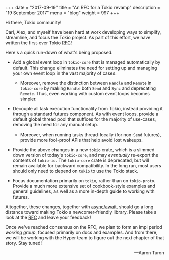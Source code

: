 +++
date = "2017-09-19"
title = "An RFC for a Tokio revamp"
description = "19 September 2017"
menu = "blog"
weight = 997
+++

Hi there, Tokio community!

Carl, Alex, and myself have been hard at work developing ways to simplify, streamline, and focus the Tokio project. As part of this effort, we have written the first-ever Tokio [RFC]!

Here's a quick run-down of what's being proposed.

* Add a global event loop in `tokio-core` that is managed automatically by default. This change eliminates the need for setting up and managing your own event loop in the vast majority of cases.

  * Moreover, remove the distinction between `Handle` and `Remote` in `tokio-core` by making `Handle` both `Send` and `Sync` and deprecating `Remote`. Thus, even working with custom event loops becomes simpler.

* Decouple all task execution functionality from Tokio, instead providing it through a standard futures component. As with event loops, provide a default global thread pool that suffices for the majority of use-cases, removing the need for any manual setup.

  * Moreover, when running tasks thread-locally (for non-`Send` futures), provide more fool-proof APIs that help avoid lost wakeups.

* Provide the above changes in a new `tokio` crate, which is a slimmed down version of today's `tokio-core`, and may *eventually* re-export the contents of `tokio-io`. The `tokio-core` crate is deprecated, but will remain available for backward compatibility. In the long run, most users should only need to depend on `tokio` to use the Tokio stack.

* Focus documentation primarily on `tokio`, rather than on `tokio-proto`. Provide a much more extensive set of cookbook-style examples and general guidelines, as well as a more in-depth guide to working with futures.

Altogether, these changes, together with [async/await], should go a long distance toward making Tokio a newcomer-friendly library. Please take a look at the [RFC] and leave your feedback!

Once we've reached consensus on the RFC, we plan to form an impl period *working group*, focused primarily on docs and examples. And from there, we will be working with the Hyper team to figure out the next chapter of that story. Stay tuned!


<div style="text-align:right">&mdash;Aaron Turon</div>

[async/await]: https://internals.rust-lang.org/t/help-test-async-await-generators-coroutines/5835
[RFC]: https://github.com/carllerche/tokio-rfcs/pull/2
